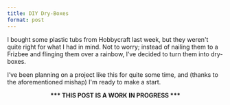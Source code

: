 ```yaml
---
title: DIY Dry-Boxes
format: post
---
```


I bought some plastic tubs from Hobbycraft last week, but they weren't quite right for what I had in mind. Not to worry; instead of nailing them to a Frizbee and flinging them over a rainbow, I’ve decided to turn them into dry-boxes.

I’ve been planning on a project like this for quite some time, and (thanks to the aforementioned mishap) I'm ready to make a start. 

<center>
<b>*** THIS POST IS A WORK IN PROGRESS ***</b>
</center>
